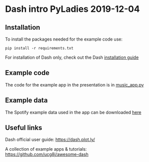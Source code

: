 # Dash intro PyLadies 2019-12-04

## Installation
To install the packages needed for the example code use:
```
pip install -r requirements.txt
```
For installation of Dash only, check out the Dash [installation guide](https://dash.plot.ly/installation)

## Example code
The code for the example app in the presentation is in [music_app.py](https://github.com/mariamarkovska/dash-workshop-20191204/blob/master/music_app.py)

## Example data
The Spotify example data used in the app can be downloaded [here](https://www.kaggle.com/edumucelli/spotifys-worldwide-daily-song-ranking)

## Useful links
Dash official user guide: https://dash.plot.ly/

A collection of example apps & tutorials:
https://github.com/ucg8j/awesome-dash
